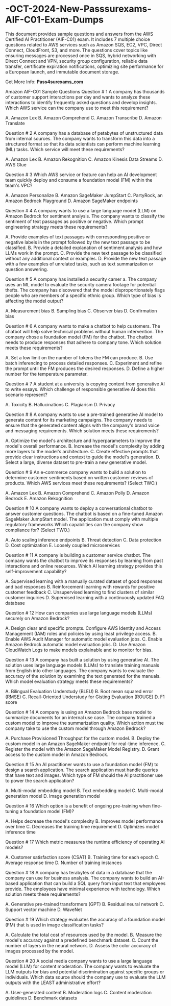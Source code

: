 # -OCT-2024-New-Passsurexams-AIF-C01-Exam-Dumps
This document provides sample questions and answers from the AWS Certified AI Practitioner (AIF-C01) exam. It includes 7 multiple choice questions related to AWS services such as Amazon SQS, EC2, VPC, Direct Connect, CloudFront, S3, and more. The questions cover topics like ensuring messages are processed once in SQS, hybrid networking with Direct Connect and VPN, security group configuration, reliable data transfer, certificate expiration notifications, optimizing site performance for a European launch, and immutable document storage.

Get More Info: **Pass4surexams_com**

Amazon AIF-C01 Sample Questions
Question # 1
A company has thousands of customer support interactions per day and wants to analyze these interactions to identify frequently asked questions and develop insights. Which AWS service can the company use to meet this requirement? 

A. Amazon Lex 
B. Amazon Comprehend 
C. Amazon Transcribe 
D. Amazon Translate



Question # 2
A company has a database of petabytes of unstructured data from internal sources. The company wants to transform this data into a structured format so that its data scientists can perform machine learning (ML) tasks. Which service will meet these requirements? 

A. Amazon Lex 
B. Amazon Rekognition 
C. Amazon Kinesis Data Streams 
D. AWS Glue 



Question # 3
Which AWS service or feature can help an AI development team quickly deploy and consume a foundation model (FM) within the team's VPC? 

A. Amazon Personalize 
B. Amazon SageMaker JumpStart
 C. PartyRock, an Amazon Bedrock Playground 
D. Amazon SageMaker endpoints 



Question # 4
A company wants to use a large language model (LLM) on Amazon Bedrock for sentiment analysis. The company wants to classify the sentiment of text passages as positive or negative. Which prompt engineering strategy meets these requirements? 

A. Provide examples of text passages with corresponding positive or negative labels in the prompt followed by the new text passage to be classified.
 B. Provide a detailed explanation of sentiment analysis and how LLMs work in the prompt. 
C. Provide the new text passage to be classified without any additional context or examples. 
D. Provide the new text passage with a few examples of unrelated tasks, such as text summarization or question answering. 



Question # 5
A company has installed a security camer a. The company uses an ML model to evaluate the security camera footage for potential thefts. The company has discovered that the model disproportionately flags people who are members of a specific ethnic group. Which type of bias is affecting the model output? 

A. Measurement bias 
B. Sampling bias 
C. Observer bias 
D. Confirmation bias 



Question # 6
A company wants to make a chatbot to help customers. The chatbot will help solve technical problems without human intervention. The company chose a foundation model (FM) for the chatbot. The chatbot needs to produce responses that adhere to company tone. Which solution meets these requirements? 

A. Set a low limit on the number of tokens the FM can produce. 
B. Use batch inferencing to process detailed responses. 
C. Experiment and refine the prompt until the FM produces the desired responses. 
D. Define a higher number for the temperature parameter. 



Question # 7
A student at a university is copying content from generative AI to write essays. Which challenge of responsible generative AI does this scenario represent? 

A. Toxicity 
B. Hallucinations 
C. Plagiarism 
D. Privacy 



Question # 8
A company wants to use a pre-trained generative AI model to generate content for its marketing campaigns. The company needs to ensure that the generated content aligns with the company's brand voice and messaging requirements. Which solution meets these requirements? 

A. Optimize the model's architecture and hyperparameters to improve the model's overall performance. 
B. Increase the model's complexity by adding more layers to the model's architecture. 
C. Create effective prompts that provide clear instructions and context to guide the model's generation.
 D. Select a large, diverse dataset to pre-train a new generative model. 



Question # 9
An e-commerce company wants to build a solution to determine customer sentiments based on written customer reviews of products. Which AWS services meet these requirements? (Select TWO.) 

A. Amazon Lex 
B. Amazon Comprehend 
C. Amazon Polly
 D. Amazon Bedrock E. Amazon Rekognition 



Question # 10
A company wants to deploy a conversational chatbot to answer customer questions. The chatbot is based on a fine-tuned Amazon SageMaker JumpStart model. The application must comply with multiple regulatory frameworks.Which capabilities can the company show compliance for? (Select TWO.) 

A. Auto scaling inference endpoints
 B. Threat detection 
C. Data protection 
D. Cost optimization E. Loosely coupled microservices 



Question # 11
A company is building a customer service chatbot. The company wants the chatbot to improve its responses by learning from past interactions and online resources. Which AI learning strategy provides this self-improvement capability? 

A. Supervised learning with a manually curated dataset of good responses and bad responses 
B. Reinforcement learning with rewards for positive customer feedback 
C. Unsupervised learning to find clusters of similar customer inquiries 
D. Supervised learning with a continuously updated FAQ database 



Question # 12
How can companies use large language models (LLMs) securely on Amazon Bedrock?

 A. Design clear and specific prompts. Configure AWS Identity and Access Management (IAM) roles and policies by using least privilege access.
 B. Enable AWS Audit Manager for automatic model evaluation jobs. 
C. Enable Amazon Bedrock automatic model evaluation jobs.
 D. Use Amazon CloudWatch Logs to make models explainable and to monitor for bias. 



Question # 13
A company has built a solution by using generative AI. The solution uses large language models (LLMs) to translate training manuals from English into other languages. The company wants to evaluate the accuracy of the solution by examining the text generated for the manuals. Which model evaluation strategy meets these requirements? 

A. Bilingual Evaluation Understudy (BLEU)
 B. Root mean squared error (RMSE)
 C. Recall-Oriented Understudy for Gisting Evaluation (ROUGE) 
D. F1 score 



Question # 14
A company is using an Amazon Bedrock base model to summarize documents for an internal use case. The company trained a custom model to improve the summarization quality. Which action must the company take to use the custom model through Amazon Bedrock? 

A. Purchase Provisioned Throughput for the custom model. 
B. Deploy the custom model in an Amazon SageMaker endpoint for real-time inference.
 C. Register the model with the Amazon SageMaker Model Registry.
 D. Grant access to the custom model in Amazon Bedrock. 



Question # 15
An AI practitioner wants to use a foundation model (FM) to design a search application. The search application must handle queries that have text and images. Which type of FM should the AI practitioner use to power the search application? 

A. Multi-modal embedding model 
B. Text embedding model 
C. Multi-modal generation model
 D. Image generation model 



Question # 16
Which option is a benefit of ongoing pre-training when fine-tuning a foundation model (FM)?

 A. Helps decrease the model's complexity 
B. Improves model performance over time 
C. Decreases the training time requirement 
D. Optimizes model inference time 



Question # 17
Which metric measures the runtime efficiency of operating AI models? 

A. Customer satisfaction score (CSAT)
 B. Training time for each epoch 
C. Average response time 
D. Number of training instances



Question # 18
A company has terabytes of data in a database that the company can use for business analysis. The company wants to build an AI-based application that can build a SQL query from input text that employees provide. The employees have minimal experience with technology. Which solution meets these requirements?

 A. Generative pre-trained transformers (GPT) 
B. Residual neural network 
C. Support vector machine 
D. WaveNet



Question # 19
Which strategy evaluates the accuracy of a foundation model (FM) that is used in image classification tasks?

 A. Calculate the total cost of resources used by the model. 
B. Measure the model's accuracy against a predefined benchmark dataset. 
C. Count the number of layers in the neural network. 
D. Assess the color accuracy of images processed by the model.



Question # 20
A social media company wants to use a large language model (LLM) for content moderation. The company wants to evaluate the LLM outputs for bias and potential discrimination against specific groups or individuals. Which data source should the company use to evaluate the LLM outputs with the LEAST administrative effort?

 A. User-generated content 
B. Moderation logs 
C. Content moderation guidelines 
D. Benchmark datasets 


